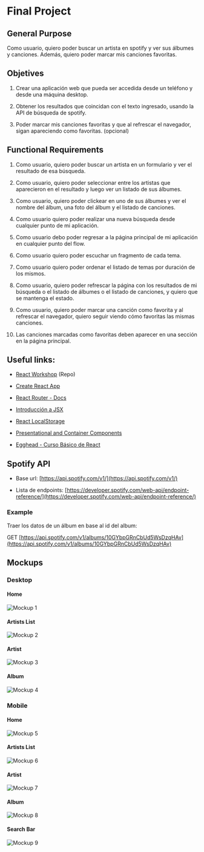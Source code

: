 # Final Project

## General Purpose
Como usuario, quiero poder buscar un artista en spotify y ver sus álbumes y canciones. Además, quiero poder marcar mis canciones favoritas.

## Objetives

1. Crear una aplicación web que pueda ser accedida desde un teléfono y desde una máquina desktop.

2. Obtener los resultados que coincidan con el texto ingresado, usando la API de búsqueda de spotify.

3. Poder marcar mis canciones favoritas y que al refrescar el navegador, sigan apareciendo como favoritas. (opcional)

## Functional Requirements

1. Como usuario, quiero poder buscar un artista en un formulario y ver el resultado de esa búsqueda.

2. Como usuario, quiero poder seleccionar entre los artistas que aparecieron en el resultado y luego ver un listado de sus álbumes.

3. Como usuario, quiero poder clickear en uno de sus álbumes y ver el nombre del álbum, una foto del álbum y el listado de canciones.

4. Como usuario quiero poder realizar una nueva búsqueda desde cualquier punto de mi aplicación.

5. Como usuario debo poder regresar a la página principal de mi aplicación en cualquier punto del flow.

6. Como usuario quiero poder escuchar un fragmento de cada tema.

7. Como usuario quiero poder ordenar el listado de temas por duración de los mismos.

8. Como usuario, quiero poder refrescar la página con los resultados de mi búsqueda o el listado de álbumes o el listado de canciones, y quiero que se mantenga el estado.

9. Como usuario, quiero poder marcar una canción como favorita y al refrescar el navegador, quiero seguir viendo cómo favoritas las mismas canciones.

10. Las canciones marcadas como favoritas deben aparecer en una sección en la página principal.

## Useful links:

* [React Workshop](https://github.com/marcelososa/React-Workshop) (Repo)

* [Create React App](https://github.com/facebookincubator/create-react-app)

* [React Router - Docs](https://reacttraining.com/react-router/)

* [Introducción a JSX](https://facebook.github.io/react/docs/introducing-jsx.html)

* [React LocalStorage](https://github.com/STRML/react-localstorage)

* [Presentational and Container Components](https://medium.com/@dan_abramov/smart-and-dumb-components-7ca2f9a7c7d0#.czw7rr9kf)

* [Egghead - Curso Básico de React](https://egghead.io/courses/react-fundamentals)

## Spotify API

* Base url: [https://api.spotify.com/v1/](https://api.spotify.com/v1/)

* Lista de endpoints: [https://developer.spotify.com/web-api/endpoint-reference/](https://developer.spotify.com/web-api/endpoint-reference/)

### Example

Traer los datos de un álbum en base al id del album:

GET [https://api.spotify.com/v1/albums/10GYbpGRnCbUd5WsDzqHAv](https://api.spotify.com/v1/albums/10GYbpGRnCbUd5WsDzqHAv)

## Mockups

### Desktop

#### Home

![Mockup 1](http://i349.photobucket.com/albums/q377/matias-calvo/mockup-1_zpsf2so8ccw.png)

#### Artists List

![Mockup 2](http://i349.photobucket.com/albums/q377/matias-calvo/mockup-2_zpsepw7kpyd.png)

#### Artist

![Mockup 3](http://i349.photobucket.com/albums/q377/matias-calvo/mockup-3_zpsbnaiq6cd.png)

#### Album

![Mockup 4](http://i349.photobucket.com/albums/q377/matias-calvo/mockup-4_zpsauf8hfwi.png)

### Mobile

#### Home

![Mockup 5](http://i349.photobucket.com/albums/q377/matias-calvo/mockup-5_zpsddoyk015.png)

#### Artists List

![Mockup 6](http://i349.photobucket.com/albums/q377/matias-calvo/mockup-6_zpsb4hv5jk3.png)

#### Artist

![Mockup 7](http://i349.photobucket.com/albums/q377/matias-calvo/mockup-7_zpsvxbbgd0q.png)

#### Album

![Mockup 8](http://i349.photobucket.com/albums/q377/matias-calvo/mockup-8_zpswghdison.png)

#### Search Bar

![Mockup 9](http://i349.photobucket.com/albums/q377/matias-calvo/mockup-9_zpsr22acxpt.png)
